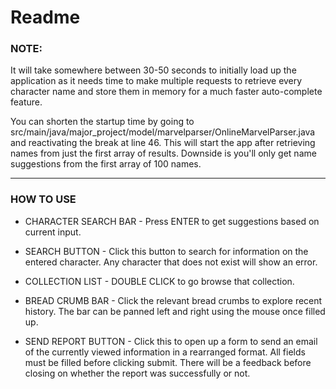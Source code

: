# Readme

### NOTE:

It will take somewhere between 30-50 seconds to initially load up the application as it needs time to make multiple requests to retrieve every character name and store them in memory for a much faster auto-complete feature.

You can shorten the startup time by going to src/main/java/major_project/model/marvelparser/OnlineMarvelParser.java and reactivating the break at line 46. This will start the app after retrieving names from just the first array of results. Downside is you'll only get name suggestions from the first array of 100 names.

---

### HOW TO USE

- CHARACTER SEARCH BAR - Press ENTER to get suggestions based on current input.

- SEARCH BUTTON -  Click this button to search for information on the entered character. Any character that does not exist will show an error.

- COLLECTION LIST - DOUBLE CLICK to go browse that collection.

- BREAD CRUMB BAR - Click the relevant bread crumbs to explore recent history. The bar can be panned left and right using the mouse once filled up.

- SEND REPORT BUTTON - Click this to open up a form to send an email of the currently viewed information in a rearranged format. All fields must be filled before clicking submit. There will be a feedback before closing on whether the report was successfully or not.
